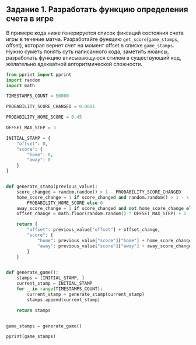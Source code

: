 ## Задание 1. Разработать функцию определения счета в игре

В примере кода ниже генерируется список фиксаций состояния счета игры в течение матча.
Разработайте функцию `get_score`(`game_stamps`, offset), которая вернет счет на момент offset в списке `game_stamps`.
Нужно суметь понять суть написанного кода, заметить нюансы, разработать функцию вписывающуюся стилем в существующий код, желательно адекватной алгоритмической сложности.

```python
from pprint import pprint
import random
import math

TIMESTAMPS_COUNT = 50000

PROBABILITY_SCORE_CHANGED = 0.0001

PROBABILITY_HOME_SCORE = 0.45

OFFSET_MAX_STEP = 3

INITIAL_STAMP = {
    "offset": 0,
    "score": {
        "home": 0,
        "away": 0
    }
}


def generate_stamp(previous_value):
    score_changed = random.random() > 1 - PROBABILITY_SCORE_CHANGED
    home_score_change = 1 if score_changed and random.random() > 1 - \
        PROBABILITY_HOME_SCORE else 0
    away_score_change = 1 if score_changed and not home_score_change else 0
    offset_change = math.floor(random.random() * OFFSET_MAX_STEP) + 1

    return {
        "offset": previous_value["offset"] + offset_change,
        "score": {
            "home": previous_value["score"]["home"] + home_score_change,
            "away": previous_value["score"]["away"] + away_score_change
        }
    }


def generate_game():
    stamps = [INITIAL_STAMP, ]
    current_stamp = INITIAL_STAMP
    for _ in range(TIMESTAMPS_COUNT):
        current_stamp = generate_stamp(current_stamp)
        stamps.append(current_stamp)

    return stamps


game_stamps = generate_game()

pprint(game_stamps)
```
